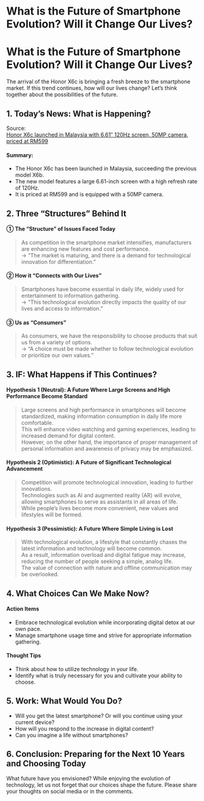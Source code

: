 # What is the Future of Smartphone Evolution? Will it Change Our Lives?

<h1>What is the Future of Smartphone Evolution? Will it Change Our Lives?</h1>
<p>The arrival of the Honor X6c is bringing a fresh breeze to the smartphone market. If this trend continues, how will our lives change? Let&#8217;s think together about the possibilities of the future.</p>
<h2>1. Today&#8217;s News: What is Happening?</h2>
<p>Source:<br />
<a href="https://soyacincau.com/2025/06/15/honor-x6c-malaysia-launch-specs-price/">Honor X6c launched in Malaysia with 6.61″ 120Hz screen, 50MP camera, priced at RM599</a></p>
<h4>Summary:</h4>
<ul>
<li>The Honor X6c has been launched in Malaysia, succeeding the previous model X6b.</li>
<li>The new model features a large 6.61-inch screen with a high refresh rate of 120Hz.</li>
<li>It is priced at RM599 and is equipped with a 50MP camera.</li>
</ul>
<h2>2. Three “Structures” Behind It</h2>
<h4>① The “Structure” of Issues Faced Today</h4>
<blockquote>
<p>As competition in the smartphone market intensifies, manufacturers are enhancing new features and cost performance.<br />
→ &#8220;The market is maturing, and there is a demand for technological innovation for differentiation.&#8221;</p>
</blockquote>
<h4>② How it “Connects with Our Lives”</h4>
<blockquote>
<p>Smartphones have become essential in daily life, widely used for entertainment to information gathering.<br />
→ &#8220;This technological evolution directly impacts the quality of our lives and access to information.&#8221;</p>
</blockquote>
<h4>③ Us as “Consumers”</h4>
<blockquote>
<p>As consumers, we have the responsibility to choose products that suit us from a variety of options.<br />
→ &#8220;A choice must be made whether to follow technological evolution or prioritize our own values.&#8221;</p>
</blockquote>
<h2>3. IF: What Happens if This Continues?</h2>
<h4>Hypothesis 1 (Neutral): A Future Where Large Screens and High Performance Become Standard</h4>
<blockquote>
<p>Large screens and high performance in smartphones will become standardized, making information consumption in daily life more comfortable.<br />
This will enhance video watching and gaming experiences, leading to increased demand for digital content.<br />
However, on the other hand, the importance of proper management of personal information and awareness of privacy may be emphasized.</p>
</blockquote>
<h4>Hypothesis 2 (Optimistic): A Future of Significant Technological Advancement</h4>
<blockquote>
<p>Competition will promote technological innovation, leading to further innovations.<br />
Technologies such as AI and augmented reality (AR) will evolve, allowing smartphones to serve as assistants in all areas of life.<br />
While people&#8217;s lives become more convenient, new values and lifestyles will be formed.</p>
</blockquote>
<h4>Hypothesis 3 (Pessimistic): A Future Where Simple Living is Lost</h4>
<blockquote>
<p>With technological evolution, a lifestyle that constantly chases the latest information and technology will become common.<br />
As a result, information overload and digital fatigue may increase, reducing the number of people seeking a simple, analog life.<br />
The value of connection with nature and offline communication may be overlooked.</p>
</blockquote>
<h2>4. What Choices Can We Make Now?</h2>
<h4>Action Items</h4>
<ul>
<li>Embrace technological evolution while incorporating digital detox at our own pace.</li>
<li>Manage smartphone usage time and strive for appropriate information gathering.</li>
</ul>
<h4>Thought Tips</h4>
<ul>
<li>Think about how to utilize technology in your life.</li>
<li>Identify what is truly necessary for you and cultivate your ability to choose.</li>
</ul>
<h2>5. Work: What Would You Do?</h2>
<ul>
<li>Will you get the latest smartphone? Or will you continue using your current device?</li>
<li>How will you respond to the increase in digital content?</li>
<li>Can you imagine a life without smartphones?</li>
</ul>
<h2>6. Conclusion: Preparing for the Next 10 Years and Choosing Today</h2>
<p>What future have you envisioned? While enjoying the evolution of technology, let us not forget that our choices shape the future. Please share your thoughts on social media or in the comments.</p>

